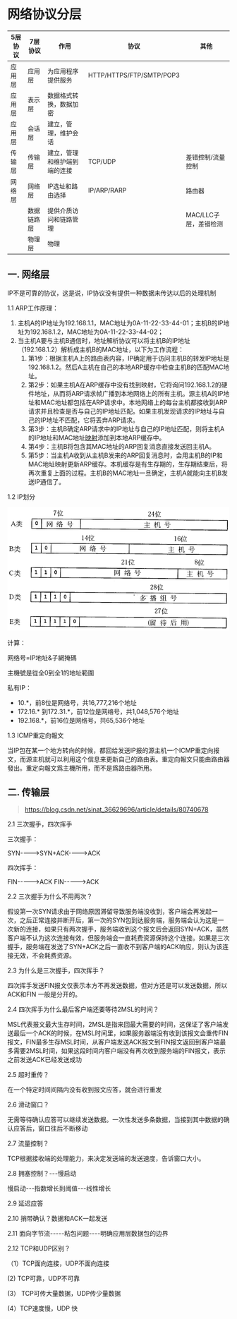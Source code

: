 # 网络协议分层

| 5层协议 | 7层协议    | 作用                         | 协议                     | 其他                  |
| ------- | ---------- | ---------------------------- | ------------------------ | --------------------- |
| 应用层  | 应用层     | 为应用程序提供服务           | HTTP/HTTPS/FTP/SMTP/POP3 |                       |
| 应用层  | 表示层     | 数据格式转换，数据加密       |                          |                       |
| 应用层  | 会话层     | 建立，管理，维护会话         |                          |                       |
| 传输层  | 传输层     | 建立，管理和维护端到端的连接 | TCP/UDP                  | 差错控制/流量控制     |
| 网络层  | 网络层     | IP选址和路由选择             | IP/ARP/RARP              | 路由器                |
|         | 数据链路层 | 提供介质访问和链路管理       |                          | MAC/LLC子层，差错检测 |
|         | 物理层     | 物理                         |                          |                       |

## 一.  网络层

IP不是可靠的协议，这是说，IP协议没有提供一种数据未传达以后的处理机制

1.1 ARP工作原理：

1. 主机A的IP地址为192.168.1.1，MAC地址为0A-11-22-33-44-01；主机B的IP地址为192.168.1.2，MAC地址为0A-11-22-33-44-02；
2. 当主机A要与主机B通信时，地址解析协议可以将主机B的IP地址（192.168.1.2）解析成主机B的MAC地址，以下为工作流程：
   1. 第1步：根据主机A上的路由表内容，IP确定用于访问主机B的转发IP地址是192.168.1.2。然后A主机在自己的本地ARP缓存中检查主机B的匹配MAC地址。
   2. 第2步：如果主机A在ARP缓存中没有找到映射，它将询问192.168.1.2的硬件地址，从而将ARP请求帧广播到本地网络上的所有主机。源主机A的IP地址和MAC地址都包括在ARP请求中。本地网络上的每台主机都接收到ARP请求并且检查是否与自己的IP地址匹配。如果主机发现请求的IP地址与自己的IP地址不匹配，它将丢弃ARP请求。
   3. 第3步：主机B确定ARP请求中的IP地址与自己的IP地址匹配，则将主机A的IP地址和MAC地址[映射](https://baike.baidu.com/item/%E6%98%A0%E5%B0%84)添加到本地ARP缓存中。
   4. 第4步：主机B将包含其MAC地址的ARP回复消息直接发送回主机A。
   5. 第5步：当主机A收到从主机B发来的ARP回复消息时，会用主机B的IP和MAC地址映射更新ARP缓存。本机缓存是有生存期的，生存期结束后，将再次重复上面的过程。主机B的MAC地址一旦确定，主机A就能向主机B发送IP通信了。

1.2 IP划分

![ip划分](./images/ip划分.png)

计算：

网络号=IP地址&子網掩碼

主機號是從全0到全1的地址範圍

私有IP：

- 10.*，前8位是网络号，共16,777,216个地址
- 172.16.* 到172.31.*，前12位是网络号，共1,048,576个地址
- 192.168.*，前16位是网络号，共65,536个地址

1.3 ICMP重定向報文

当IP包在某一个地方转向的时候，都回给发送IP报的源主机一个ICMP重定向报文，而源主机就可以利用这个信息来更新自己的路由表。重定向報文只能由路由器發出。重定向報文爲主機所用，而不是爲路由器所用。

## 二. 传输层

> https://blog.csdn.net/sinat_36629696/article/details/80740678

2.1 三次握手，四次挥手

三次握手：

SYN---->SYN+ACK---->ACK

四次挥手：

FIN----->ACK         FIN----->ACK

2.2 三次握手为什么不用两次？

假设第一次SYN请求由于网络原因滞留导致服务端没收到，客户端会再发起一次，之后正常连接并断开后，第一次的SYN包到达服务端，服务端会认为这是一次新的连接，如果只有两次握手，服务端收到这个报文后会返回SYN+ACK，虽然客户端不认为这次连接有效，但服务端会一直耗费资源保持这个连接。如果是三次握手，服务端在发送了SYN+ACK之后一直收不到客户端的ACK响应，则认为该连接无效，不会耗费资源。

2.3 为什么是三次握手，四次挥手？

四次挥手发送FIN报文仅表示本方不再发送数据，但对方还是可以发送数据，所以ACK和FIN 一般是分开的。

2.4 四次挥手为什么最后客户端还要等待2MSL的时间？

MSL代表报文最大生存时间，2MSL是指来回最大需要的时间，这保证了客户端发送最后一个ACK的时候，在MSL时间里，如果服务器端没有收到该报文会重传FIN报文，FIN最多生存MSL时间，从客户端发送ACK报文到FIN报文返回到客户端最多需要2MSL时间，如果这段时间内客户端没有再次收到服务端的FIN报文，表示之前发送ACK已经发送成功

2.5 超时重传？

在一个特定时间间隔内没有收到报文应答，就会进行重发

2.6 滑动窗口？

无需等待确认应答可以继续发送数据。一次性发送多条数据，当接到其中数据的确认应答后，窗口往后不断移动

2.7 流量控制？

TCP根据接收端的处理能力，来决定发送端的发送速度，告诉窗口大小。

2.8 拥塞控制？---慢启动

慢启动---指数增长到阈值---线性增长

2.9 延迟应答

2.10 捎带确认？数据和ACK一起发送

2.11 面向字节流-----粘包问题----明确应用层数据包的边界

2.12 TCP和UDP区别？

（1）TCP面向连接，UDP不面向连接

   (2)   TCP可靠，UDP不可靠

   (3） TCP可传大量数据，UDP传少量数据 

   (4）TCP速度慢，UDP 快